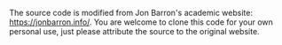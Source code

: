The source code is modified from Jon Barron's academic website: https://jonbarron.info/. You are welcome to clone this code for your own personal use, just please attribute the source to the original website.
